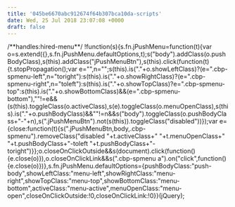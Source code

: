 ```yaml
---
title: '045be6670abc912674f64b307bca10da-scripts'
date: Wed, 25 Jul 2018 23:07:08 +0000
draft: false
---
```


/\*\*handles:hired-menu\*\*/ !function(s){s.fn.jPushMenu=function(t){var o=s.extend({},s.fn.jPushMenu.defaultOptions,t);s("body").addClass(o.pushBodyClass),s(this).addClass("jPushMenuBtn"),s(this).click(function(t){t.stopPropagation();var e="",n="";s(this).is("."+o.showLeftClass)?(e=".cbp-spmenu-left",n="toright"):s(this).is("."+o.showRightClass)?(e=".cbp-spmenu-right",n="toleft"):s(this).is("."+o.showTopClass)?e=".cbp-spmenu-top":s(this).is("."+o.showBottomClass)&&(e=".cbp-spmenu-bottom"),""!=e&&(s(this).toggleClass(o.activeClass),s(e).toggleClass(o.menuOpenClass),s(this).is("."+o.pushBodyClass)&&""!=n&&s("body").toggleClass(o.pushBodyClass+"-"+n),s(".jPushMenuBtn").not(s(this)).toggleClass("disabled"))});var e={close:function(t){s(".jPushMenuBtn,body,.cbp-spmenu").removeClass("disabled "+t.activeClass+" "+t.menuOpenClass+" "+t.pushBodyClass+"-toleft "+t.pushBodyClass+"-toright")}};o.closeOnClickOutside&&s(document).click(function(){e.close(o)}),o.closeOnClickLink&&s(".cbp-spmenu a").on("click",function(){e.close(o)})},s.fn.jPushMenu.defaultOptions={pushBodyClass:"push-body",showLeftClass:"menu-left",showRightClass:"menu-right",showTopClass:"menu-top",showBottomClass:"menu-bottom",activeClass:"menu-active",menuOpenClass:"menu-open",closeOnClickOutside:!0,closeOnClickLink:!0}}(jQuery);